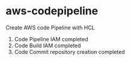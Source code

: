 # aws-codepipeline
Create AWS code Pipeline with HCL

1. Code Pipeline IAM completed
2. Code Build IAM completed
3. Code Commit repository creation completed
